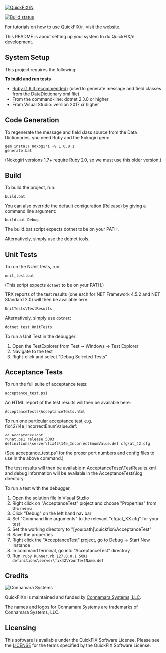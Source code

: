 [![QuickFIX/N][1]](http://quickfixn.org)

[![Build status](https://ci.appveyor.com/api/projects/status/ccu2yp2coad3oam0?svg=true)](https://ci.appveyor.com/project/cbusbey/quickfixn-jib50)

For tutorials on how to use QuickFIX/n, visit the [website](http://quickfixn.org/tutorial/creating-an-application.html).

This README is about setting up your system to do QuickFIX/n
development.

System Setup
------------
This project requires the following:

**To build and run tests**

* [Ruby (1.9.3 recommended)](http://rubyinstaller.org/) (used to generate message and field classes from the DataDictionary xml file)
* From the command-line: dotnet 2.0.0 or higher
* From Visual Studio: version 2017 or higher

Code Generation
---------------
To regenerate the message and field class source from the Data Dictionaries, you need Ruby and the Nokogiri gem:

```
gem install nokogiri -v 1.6.8.1
generate.bat
```

(Nokogiri versions 1.7+ require Ruby 2.0, so we must use this older version.)


Build
-----
To build the project, run:

```
build.bat
```

You can also override the default configuration (Release) by giving a command line argument:

```
build.bat Debug
```

The build.bat script expects dotnet to be on your PATH.

Alternatively, simply use the dotnet tools.

Unit Tests
----------
To run the NUnit tests, run:

```
unit_test.bat
```

(This script expects `dotnet` to be on your PATH.)

TRX reports of the test results (one each for NET Framework 4.5.2 and NET Standard 2.0) will then be available here:

```
UnitTests\TestResults
```

Alternatively, simply use `dotnet`:

```
dotnet test UnitTests
```

To run a Unit Test in the debugger:

1. Open the TestExplorer from Test -> Windows -> Test Explorer
2. Navigate to the test
3. Right-click and select "Debug Selected Tests"


Acceptance Tests
----------------
To run the full suite of acceptance tests:

```
acceptance_test.ps1
```

An HTML report of the test results will then be available here:

    AcceptanceTests\AcceptanceTests.html

To run one particular acceptance test, e.g. fix42\14e_IncorrectEnumValue.def:

```
cd AcceptanceTest
runat.ps1 release 5003 definitions\server\fix42\14e_IncorrectEnumValue.def cfg\at_42.cfg
```

(See acceptance_test.ps1 for the proper port numbers and config files to use in the above command.)

The test results will then be available in AcceptanceTests\TestResults.xml and
debug information will be available in the AcceptanceTests\log directory.

To run a test with the debugger,

  1. Open the solution file in Visual Studio
  2. Right click on "AcceptanceTest" project and choose "Properties" from the menu
  3. Click "Debug" on the left hand nav bar
  4. Set "Command line arguments" to the relevant "cfg\at_XX.cfg" for your test
  5. Set the working directory to "[yourpath]\quickfixn\AcceptanceTest"
  6. Save the properties
  7. Right click the "AcceptanceTest" project, go to Debug -> Start New Instance
  8. In command terminal, go into "AcceptanceTest" directory
  9. Run: `ruby Runner.rb 127.0.0.1 5001 definitions\server\fix42\YourTestName.def`

Credits
-------

![Connamara Systems](http://quickfixn.org/web/public/images/Connamara-Logo.png)

QuickFIXn is maintained and funded by [Connamara Systems, LLC](http://connamara.com).

The names and logos for Connamara Systems are trademarks of Connamara Systems, LLC.

Licensing
---------

This software is available under the QuickFIX Software License. Please see the [LICENSE](LICENSE) for the terms specified by the QuickFIX Software License.

[1]: http://quickfixn.org/web/public/images/qfn-logo/QuickFIX-n_logo-small.png
